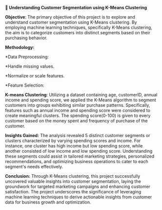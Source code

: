 **📣 Understanding Customer Segmentation using K-Means Clustering**

**Objective**: The primary objective of this project is to explore and understand customer segmentation using K-Means clustering. By employing machine learning techniques, specifically K-Means clustering, the aim is to categorize customers into distinct segments based on their purchasing behavior.

**Methodology:** 

*Data Preprocessing:

*Handle missing values.

*Normalize or scale features.

*Feature Selection:


**K-means Clustering**: Utilizing a dataset containing age, customerID, annual income and spending score, we applied the K-Means algorithm to segment customers into groups exhibiting similar purchase patterns. Specifically, features such as annual income and spending score were considered to create meaningful clusters. The spending score(0-100) is given to every customer based on the money spent and frequency of purchase of the customer.

**Insights Gained:** The analysis revealed 5 distinct customer segments or clusters characterized by varying spending scores and income. For instance, one cluster has high income but low spending score, while another consisted of low income and low spending score. Understanding these segments could assist in tailored marketing strategies, personalized recommendations, and optimizing business operations to cater to each segment's needs effectively.

**Conclusion:** Through K-Means clustering, this project successfully uncovered valuable insights into customer segmentation, laying the groundwork for targeted marketing campaigns and enhancing customer satisfaction. The project underscores the significance of leveraging machine learning techniques to derive actionable insights from customer data for business growth and optimization.
